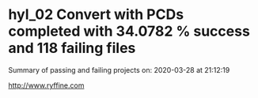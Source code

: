 # hyl_02 Convert with PCDs completed with 34.0782 % success and 118 failing files

Summary of passing and failing projects on: 2020-03-28 at 21:12:19

http://www.ryffine.com
